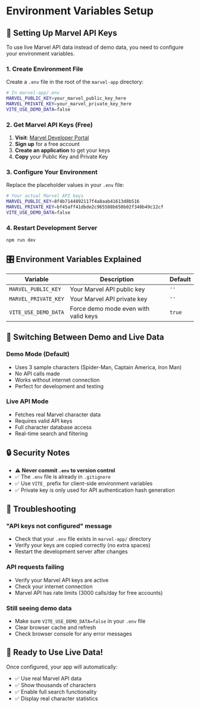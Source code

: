 # Environment Variables Setup

## 🔐 Setting Up Marvel API Keys

To use live Marvel API data instead of demo data, you need to configure your environment variables.

### 1. Create Environment File

Create a `.env` file in the root of the `marvel-app` directory:

```bash
# In marvel-app/.env
MARVEL_PUBLIC_KEY=your_marvel_public_key_here
MARVEL_PRIVATE_KEY=your_marvel_private_key_here
VITE_USE_DEMO_DATA=false
```

### 2. Get Marvel API Keys (Free)

1. **Visit**: [Marvel Developer Portal](https://developer.marvel.com/)
2. **Sign up** for a free account
3. **Create an application** to get your keys
4. **Copy** your Public Key and Private Key

### 3. Configure Your Environment

Replace the placeholder values in your `.env` file:

```bash
# Your actual Marvel API keys
MARVEL_PUBLIC_KEY=8f4b7144892117f4a8aab41613d8b516
MARVEL_PRIVATE_KEY=bf45aff41dbde2c965508b650b02f340b49c12cf
VITE_USE_DEMO_DATA=false
```

### 4. Restart Development Server

```bash
npm run dev
```

## 🎛️ Environment Variables Explained

| Variable | Description | Default |
|----------|-------------|---------|
| `MARVEL_PUBLIC_KEY` | Your Marvel API public key | `''` |
| `MARVEL_PRIVATE_KEY` | Your Marvel API private key | `''` |
| `VITE_USE_DEMO_DATA` | Force demo mode even with valid keys | `true` |

## 🔄 Switching Between Demo and Live Data

### Demo Mode (Default)
- Uses 3 sample characters (Spider-Man, Captain America, Iron Man)
- No API calls made
- Works without internet connection
- Perfect for development and testing

### Live API Mode
- Fetches real Marvel character data
- Requires valid API keys
- Full character database access
- Real-time search and filtering

## 🔒 Security Notes

- ⚠️ **Never commit `.env` to version control**
- ✅ The `.env` file is already in `.gitignore`
- ✅ Use `VITE_` prefix for client-side environment variables
- ✅ Private key is only used for API authentication hash generation

## 🐛 Troubleshooting

### "API keys not configured" message
- Check that your `.env` file exists in `marvel-app/` directory
- Verify your keys are copied correctly (no extra spaces)
- Restart the development server after changes

### API requests failing
- Verify your Marvel API keys are active
- Check your internet connection
- Marvel API has rate limits (3000 calls/day for free accounts)

### Still seeing demo data
- Make sure `VITE_USE_DEMO_DATA=false` in your `.env` file
- Clear browser cache and refresh
- Check browser console for any error messages

## 🚀 Ready to Use Live Data!

Once configured, your app will automatically:
- ✅ Use real Marvel API data
- ✅ Show thousands of characters
- ✅ Enable full search functionality
- ✅ Display real character statistics 
